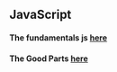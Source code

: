 ## JavaScript

#### The fundamentals js [here](https://dev.to/syntax/the-fundamentals-js)
#### The Good Parts [here](https://www.youtube.com/watch?v=hQVTIJBZook&list=WL&index=2&t=8s)

